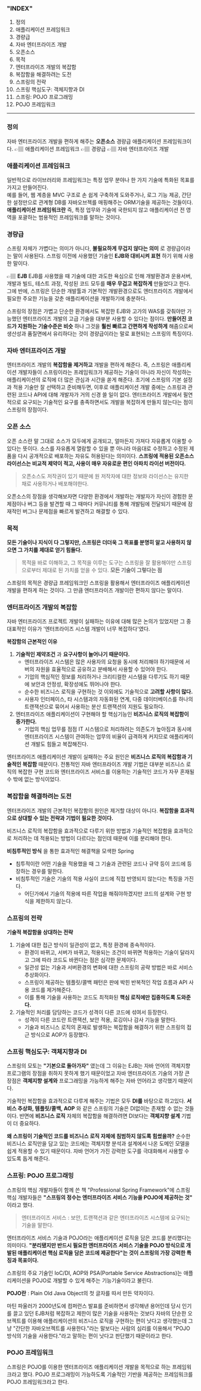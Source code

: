### "INDEX"

1. 정의
2. 애플리케이션 프레임워크
3. 경량급
4. 자바 엔터프라이즈 개발
5. 오픈소스
6. 목적
7. 엔터프라이즈 개발의 복잡함
8. 복잡함을 해결하려는 도전
9. 스프링의 전략
10. 스프링 핵심도구: 객체지향과 DI
11. 스프링: POJO 프로그래밍
12. POJO 프레임워크

---

### 정의

자바 엔터프라이즈 개발을 편하게 해주는 **오픈소스** 경량급 애플리케이션 프레임워크이다.
👉🏽 애플리케이션 프레임워크
👉🏽 경량급
👉🏽 자바 엔터프라이즈 개발

### 애플리케이션 프레임워크

일반적으로 라이브러리와 프레임워크는 특정 업무 분야나 한 가지 기술에 특화된 목표를 가지고 만들어진다. <br>
예를 들어, 웹 계층을 MVC 구조로 손 쉽게 구축하게 도와주거나, 로그 기능 제공, 간단한 설정만으로 관계형 DB를 자바오브젝를 매핑해주는 ORM기술을 제공하는 것들이다.
**애플리케이션 프레임워크란** 즉, 특정 업무와 기술에 국한되지 않고 애플리케이션 전 영역을 포괄하는 범용적인 프레임워크를 말하는 것이다.

### 경량급

스프링 자체가 가볍다는 의미가 아니다, **불필요하게 무겁지 않다는 의미** 로 경량급이라는 말이 사용된다.
스프링 이전에 사용했던 기술인 **EJB와 대비시켜 표현** 하기 위해 사용한 말이다.

👉🏽 **EJB**
EJB를 사용했을 때 기술에 대한 과도한 욕심으로 인해 개발환경과 운용서버, 개발과 빌드, 테스트 과정, 작성된 코드 모두를 **매우 무겁고 복잡하게** 만들었다고 한다.
그에 반에, 스프링은 단순한 개발툴과 기본적인 개발환경으로도 엔터프라이즈 개발에서 필요한 주요한 기능을 갖춘 애플리케이션을 개발하기에 충분하다.

스프링의 장점은 가볍고 단순한 환경에서도 복잡한 EJB와 고가의 WAS를 갖춰야만 가능했던 엔터프라이즈 개발의 고급 기술을 대부분 사용할 수 있다는 점이다.
**만들어진 코드가 지원하는 기술수준은 비슷** 하나 그것을 **훨씬 빠르고 간편하게 작성하게** 해줌으로써 생산성과 품질면에서 유리하다는 것이 경량급이라는 말로 표현되는 스프링의 특징이다.

### 자바 엔터프라이즈 개발

엔터프라이즈 개발의 **복잡함을 제거하고** 개발을 편하게 해준다.
즉, 스프링은 애플리케이션 개발자들이 스프링이라는 프레임워크가 제공하는 기술이 아니라 자신이 작성하는 애플리케이션의 로직에 더 많은 관심과 시간을 쏟게 해준다.
초기에 스프링의 기본 설정과 적용 기술만 잘 선택하고 준비해두면, 이후로 애플리케이션 개발 중에는 스프링과 관련된 코드나 API에 대해 개발자가 거의 신경 쓸 일이 없다.
엔터프라이즈 개발에서 필연적으로 요구되는 기술적인 요구를 충족하면서도 개발을 복잡하게 만들지 않는다는 점이 스프링의 장점이다.

### 오픈 소스

오픈 소스란 말 그대로 소스가 모두에게 공개되고, 얼마든지 가져다 자유롭게 이용할 수 있다는 뜻이다.
소스를 자유롭게 열람할 수 있을 뿐 아니라 마음대로 수정하고 수정된 제품을 다시 공개적으로 배포하는 자유도 허용된다는 의미이다.
**스프링에 적용된 오픈소스 라이선스는 비교적 제약이 적고, 사용이 매우 자유로운 편인 아파치 라이선 버전이다.**

> 오픈소스도 저작권이 있기 때문에 원 저작자에 대한 정보와 라이선스는 유지한 채로 사용하거나 배포해야한다.

오픈소스의 장점을 생각해보자면 다양한 환경에서 개발하는 개발자가 자신이 경험한 문제점이나 버그 등을 발견할 때 그 때마다 커뮤니티를 통해 개발팀에 전달되기 때문에 잠재적인 버그나 문제점을 빠르게 발견하고 해결할 수 있다.

### 목적

**모든 기술이나 지식이 다 그렇지만, 스프링은 더더욱 그 목표를 분명히 알고 사용하지 않으면 그 가치를 제대로 얻기 힘들다.**

> 목적을 바로 이해하고, 그 목적을 이루는 도구는 스프링을 잘 활용해야만 스프링으로부터 제대로 된 가치를 얻을 수 있다. **모든 기술이 그렇다는 점**

스프링의 목적은 경량급 프레임워크인 스프링을 활용해서 엔터프라이즈 애플리케이션 개발을 편하게 하는 것이다.
그 만큼 엔터프라이즈 개발이란 편하지 않다는 말이다.

### 엔터프라이즈 개발의 복잡함

자바 엔터프라이즈 프로젝트 개발이 실패하는 이유에 대해 많은 논의가 있었지만 그 중 대표적인 이유가 '엔터프라이즈 시스템 개발이 너무 복잡하다'였다.

**복잡함의 근본적인 이유**

1. **기술적인 제약조건** 과 **요구사항이 늘어나기 때문이다.**
    + 엔터프라이즈 시스템은 많은 사용자의 요청을 동시에 처리해야 하기때문에 서버의 자원을 효율적으로 공유하고 분배해서 사용할 수 있어야 한다.
    + 기업의 핵심적인 정보를 처리하거나 크리티컬한 시스템을 다루기도 하기 때문에 보안과 안정성, 확장성에도 뛰어나야 한다.
    + 순수한 비즈니스 로직을 구현하는 것 이외에도 기술적으로 **고려할 사항이 많다.**
    + 사용자 인터페이스, 타 시스템과의 자동화된 연계, 다중 데이터베이스를 하나의 트랜잭션으로 묶어서 사용하는 분산 트랜잭션의 지원도 필요하다.
2. 엔터프라이즈 애플리케이션이 구현해야 할 핵심기능인 **비즈니스 로직의 복잡함이 증가한다.**
    + 기업의 핵심 업무를 점점 IT 시스템으로 처리하려는 의존도가 높아짐과 동시에 엔터프라이즈 시스템이 관여하는 업무의 비율이 급격하게 커지므로 애플리케이션 개발도 힘들고 복잡해진다.

엔터프라이즈 애플리케이션 개발이 실패하는 주요 원인은 **비즈니스 로직의 복잡함과 기술적인 복잡함** 때문이다.
전통적인 자바 엔터프라이즈 개발 기법은 대부분 비즈니스 로직의 복잡한 구현 코드와 엔터프라이즈 서비스를 이용하는 기술적인 코드가 자꾸 혼재될 수 밖에 없는 방식이었다.

### 복잡함을 해결하려는 도전
엔터프라이즈 개발의 근본적인 복잡함의 원인은 제거할 대상이 아니다.
**복잡함을 효과적으로 상대할 수 있는 전략과 기법이 필요한 것이다.**

비즈니스 로직의 복잡함을 효과적으로 다루기 위한 방법과 기술적인 복잡함을 효과적으로 처리하는 데 적용되는 방법이 다르다는 점인데 때문에 이를 분리해야 한다.

**비침투적인 방식** 을 통한 효과적인 해결책을 모색한 Spring

- 침투적이란 어떤 기술을 적용했을 때 그 기술과 관련된 코드나 규약 등이 코드에 등장하는 경우를 말한다.
- 비침투적인 기술은 기술의 적용 사실이 코드에 직접 반영되지 않는다는 특징을 가진다.
    + 어딘가에서 기술의 적용에 따른 작업을 해줘야하겠지만 코드의 설계와 구현 방식을 제한하지 않는다.

### 스프링의 전략

**기술적 복잡함을 상대하는 전략**

1. 기술에 대한 접근 방식이 일관성이 없고, 특정 환경에 종속적이다.
    + 환경이 바뀌고, 서버가 바뀌고, 적용되는 조건이 바뀌면 적용하는 기술이 달라지고 그에 따라 코드도 바뀐다는 점은 심각한 문제이다.
    + 일관성 없는 기술과 서버환경의 변화에 대한 스프링의 공략 방법은 바로 서비스 추상화이다.
    + 스프링이 제공하는 템플릿/콜백 패턴은 판에 박힌 반복적인 작업 흐름과 API 사용 코드를 제거해준다.
    + 이를 통해 기술을 사용하는 코드도 최적화된 **핵심 로직에만 집중하도록 도와준다.**
2. 기술적인 처리를 담당하는 코드가 성격이 다른 코드에 섞여서 등장한다.
    + 성격이 다른 코드란 트랜잭션, 보안 적용, 로깅이나 감사 기능을 말한다.
    + 기술과 비즈니스 로직의 혼재로 발생하는 복잡함을 해결하기 위한 스프링의 접근 방식으로 AOP가 등장했다.

### 스프링 핵심도구: 객체지향과 DI

스프링의 모토는 **"기본으로 돌아가자"** 였는데 그 이유는 EJB는 자바 언어의 객체지향 프로그램의 장점을 취하지 못하게 했기 때문이었고 자바 엔터프라이즈 기술의 가장 큰 장점은 **객체지향 설계와** 프로그래밍을 가능하게 해주는 자바 언어라고 생각했기 때문이다.

기술적인 복잡함을 효과적으로 다루게 해주는 기법은 모두 **DI를** 바탕으로 하고있다.
**서비스 추상화, 템플릿/콜백, AOP** 와 같은 스프링의 기술은 DI없이는 존재할 수 없는 것들이다.
반면에 **비즈니스 로직** 자체의 복잡함을 해결하려면 DI보다는 **객체지향 설계** 기법이 더 중요하다.

**왜 스프링이 기술적인 코드를 비즈니스 로직 자체에 침범하지 않도록 힘썼을까?**
순수한 비즈니스 로직만을 담고 있는 코드에는 객체지향 분석과 설계에서 나온 도메인 모델을 쉽게 적용할 수 있기 때문이다.
자바 언어가 가진 강력한 도구를 극대화해서 사용할 수 있도록 돕게 해준다.

### 스프링: POJO 프로그래밍

스프링의 핵심 개발자들이 함께 쓴 책 "Professional Spring Framework"에 스프링 핵심 개발자들은 **"스프링의 정수는 엔터프라이즈 서비스 기능을 POJO에 제공하는 것"** 이라고 했다.

> 엔터프라이즈 서비스 : 보안, 트랜잭션과 같은 엔터프라이즈 시스템에 요구되는 기술을 말한다.

엔터프라이즈 서비스 기술과 POJO라는 애플리케이션 로직을 담은 코드를 분리했다는 의미이다.
**"분리됐지만 반드시 필요한 엔터프라이즈 서비스 기술을 POJO 방식으로 개발된 애플리케이션 핵심 로직을 담은 코드에 제공한다"는 것이 스프링의 가장 강력한 특징과 목표이다.**

스프링의 주요 기술인 IoC/DI, AOP와 PSA(Portable Service Abstractions)는 애플리케이션을 POJO로 개발할 수 있게 해주는 기능기술이라고 불린다.

**POJO란** : Plain Old Java Object의 첫 글자를 따서 만든 약자이다.

마틴 파울러가 2000년도에 컴퍼런스 발표를 준비하면서 생각해낸 용어인데 당시 인기를 끌고 있던 EJB처럼 복잡하고 제한이 많은 기술을 사용하는 것보다 자바의 단순한 오브젝트를 이용해 애플리케이션의 비즈니스 로직을 구현하는 편이 낫다고 생각했는데 그냥 "간단한 자바오브젝트를 사용한다."라는 말보다는 사람의 심리를 이용해서 "POJO방식의 기술을 사용한다."라고 말하는 편이 낫다고 판단했기 때문이라고 한다.

### POJO 프레임워크
스프링은 POJO를 이용한 엔터프라이즈 애플리케이션 개발을 목적으로 하는 프레임워크라고 했다.
POJO 프로그래밍이 가능하도록 기술적인 기반을 제공하는 프레임워크를 POJO 프레임워크라고 한다. 
